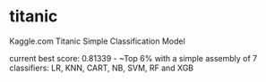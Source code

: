 # titanic
Kaggle.com Titanic Simple Classification Model

current best score: 0.81339 - ~Top 6%
with a simple assembly of 7 classifiers: LR, KNN, CART, NB, SVM, RF and XGB
